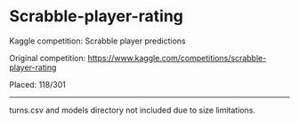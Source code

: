 # Scrabble-player-rating

Kaggle competition: Scrabble player predictions

Original competition: https://www.kaggle.com/competitions/scrabble-player-rating

Placed: 118/301

---

turns.csv and models directory not included due to size limitations.
